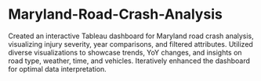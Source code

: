 # Maryland-Road-Crash-Analysis
Created an interactive Tableau dashboard for Maryland road crash analysis, visualizing injury severity, year comparisons, and filtered attributes. Utilized diverse visualizations to showcase trends, YoY changes, and insights on road type, weather, time, and vehicles. Iteratively enhanced the dashboard for optimal data interpretation.
